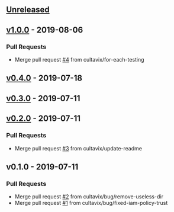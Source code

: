 <a name="unreleased"></a>
## [Unreleased]


<a name="v1.0.0"></a>
## [v1.0.0] - 2019-08-06
### Pull Requests
- Merge pull request [#4](https://github.com/cultavix/aws-ec2-instance-example-terraform/issues/4) from cultavix/for-each-testing


<a name="v0.4.0"></a>
## [v0.4.0] - 2019-07-18

<a name="v0.3.0"></a>
## [v0.3.0] - 2019-07-11

<a name="v0.2.0"></a>
## [v0.2.0] - 2019-07-11
### Pull Requests
- Merge pull request [#3](https://github.com/cultavix/aws-ec2-instance-example-terraform/issues/3) from cultavix/update-readme


<a name="v0.1.0"></a>
## v0.1.0 - 2019-07-11
### Pull Requests
- Merge pull request [#2](https://github.com/cultavix/aws-ec2-instance-example-terraform/issues/2) from cultavix/bug/remove-useless-dir
- Merge pull request [#1](https://github.com/cultavix/aws-ec2-instance-example-terraform/issues/1) from cultavix/bug/fixed-iam-policy-trust


[Unreleased]: https://github.com/cultavix/aws-ec2-instance-example-terraform/compare/v1.0.0...HEAD
[v1.0.0]: https://github.com/cultavix/aws-ec2-instance-example-terraform/compare/v0.4.0...v1.0.0
[v0.4.0]: https://github.com/cultavix/aws-ec2-instance-example-terraform/compare/v0.3.0...v0.4.0
[v0.3.0]: https://github.com/cultavix/aws-ec2-instance-example-terraform/compare/v0.2.0...v0.3.0
[v0.2.0]: https://github.com/cultavix/aws-ec2-instance-example-terraform/compare/v0.1.0...v0.2.0
